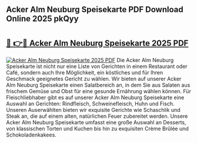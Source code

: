## Acker Alm Neuburg Speisekarte PDF Download Online 2025 pkQyy

# <h2><a href="http://gc8psc.nevu.top/?p=Acker+Alm+Neuburg+Speisekarte">🔗 👉🔴 Acker Alm Neuburg Speisekarte 2025 PDF</a></h2>

[![Acker Alm Neuburg Speisekarte 2025 PDF](https://i.imgur.com/dBaPXMq.png)](http://gc8psc.nevu.top/?p=Acker+Alm+Neuburg+Speisekarte)
Die Acker Alm Neuburg Speisekarte ist nicht nur eine Liste von Gerichten in einem Restaurant oder Café, sondern auch Ihre Möglichkeit, ein köstliches und für Ihren Geschmack geeignetes Gericht zu wählen. Wir bieten auf unserer Acker Alm Neuburg Speisekarte einen Salatbereich an, in dem Sie aus Salaten aus frischem Gemüse und Obst für eine gesunde Ernährung wählen können. Für Fleischliebhaber gibt es auf unserer Acker Alm Neuburg Speisekarte eine Auswahl an Gerichten: Rindfleisch, Schweinefleisch, Huhn und Fisch. Unseren Auserwählten bieten wir exquisite Gerichte wie Schaschlik und Steak an, die auf einem alten, natürlichen Feuer zubereitet werden. Unsere Acker Alm Neuburg Speisekarte umfasst eine große Auswahl an Desserts, von klassischen Torten und Kuchen bis hin zu exquisiten Crème Brûlée und Schokoladenkakees.
